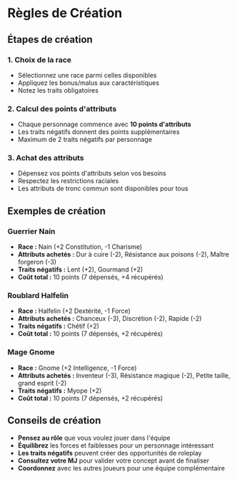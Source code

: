 # Règles de Création

## Étapes de création

### 1. Choix de la race
- Sélectionnez une race parmi celles disponibles
- Appliquez les bonus/malus aux caractéristiques
- Notez les traits obligatoires

### 2. Calcul des points d'attributs
- Chaque personnage commence avec **10 points d'attributs**
- Les traits négatifs donnent des points supplémentaires
- Maximum de 2 traits négatifs par personnage

### 3. Achat des attributs
- Dépensez vos points d'attributs selon vos besoins
- Respectez les restrictions raciales
- Les attributs de tronc commun sont disponibles pour tous

## Exemples de création

### Guerrier Nain
- **Race :** Nain (+2 Constitution, -1 Charisme)
- **Attributs achetés :** Dur à cuire (-2), Résistance aux poisons (-2), Maître forgeron (-3)
- **Traits négatifs :** Lent (+2), Gourmand (+2)
- **Coût total :** 10 points (7 dépensés, +4 récupérés)

### Roublard Halfelin
- **Race :** Halfelin (+2 Dextérité, -1 Force)
- **Attributs achetés :** Chanceux (-3), Discrétion (-2), Rapide (-2)
- **Traits négatifs :** Chétif (+2)
- **Coût total :** 10 points (7 dépensés, +2 récupérés)

### Mage Gnome
- **Race :** Gnome (+2 Intelligence, -1 Force)
- **Attributs achetés :** Inventeur (-3), Résistance magique (-2), Petite taille, grand esprit (-2)
- **Traits négatifs :** Myope (+2)
- **Coût total :** 10 points (7 dépensés, +2 récupérés)

## Conseils de création
- **Pensez au rôle** que vous voulez jouer dans l'équipe
- **Équilibrez** les forces et faiblesses pour un personnage intéressant
- **Les traits négatifs** peuvent créer des opportunités de roleplay
- **Consultez votre MJ** pour valider votre concept avant de finaliser
- **Coordonnez** avec les autres joueurs pour une équipe complémentaire
